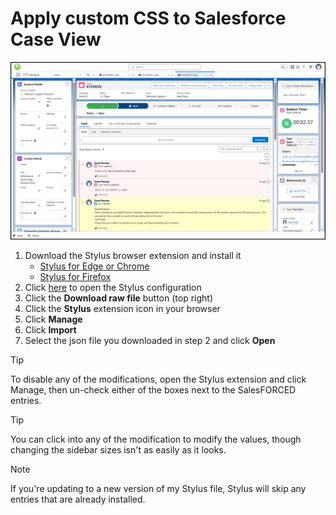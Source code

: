# Apply custom CSS to Salesforce Case View  
![](StylusMods.png)
1. Download the Stylus browser extension and install it
   - [Stylus for Edge or Chrome](https://chromewebstore.google.com/detail/stylus/clngdbkpkpeebahjckkjfobafhncgmne?hl=en)
   - [Stylus for Firefox](https://addons.mozilla.org/en-US/firefox/addon/styl-us/)
2. Click [here](SalesFORCED_stylus.json) to open the Stylus configuration
3. Click the **Download raw file** button (top right)
4. Click the **Stylus** extension icon in your browser
5. Click **Manage**
6. Click **Import**
7. Select the json file you downloaded in step 2 and click **Open**  

> [!TIP]
> To disable any of the modifications, open the Stylus extension and click Manage, then un-check either of the boxes next to the SalesFORCED entries.  
  
> [!TIP]
> You can click into any of the modification to modify the values, though changing the sidebar sizes isn't as easily as it looks.

> [!NOTE]
> If you're updating to a new version of my Stylus file, Stylus will skip any entries that are already installed.  